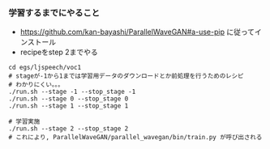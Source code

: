 ### 学習するまでにやること
- https://github.com/kan-bayashi/ParallelWaveGAN#a-use-pip に従ってインストール
- recipeをstep 2までやる
```
cd egs/ljspeech/voc1
# stageが-1から1までは学習用データのダウンロードとか前処理を行うためのレシピ
# わかりにくい。。。
./run.sh --stage -1 --stop_stage -1
./run.sh --stage 0 --stop_stage 0
./run.sh --stage 1 --stop_stage 1

# 学習実施
./run.sh --stage 2 --stop_stage 2
# これにより, ParallelWaveGAN/parallel_wavegan/bin/train.py が呼び出される
```
